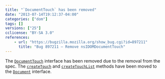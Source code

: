 ```yaml
---
title: "`DocumentTouch` has been removed"
date: "2013-07-14T19:12:37-04:00"
categories: ["dom"]
tags: []
versions: ["25"]
cclicense: "BY-SA 3.0"
references:
    - url: "https://bugzilla.mozilla.org/show_bug.cgi?id=897211"
      title: "Bug 897211 – Remove nsIDOMDocumentTouch"
---
```

The [`DocumentTouch`](https://developer.mozilla.org/docs/Web/API/DocumentTouch) interface has been removed due to the removal from the spec. The [`createTouch`](https://developer.mozilla.org/docs/Web/API/DocumentTouch.createTouch) and [`createTouchList`](https://developer.mozilla.org/docs/Web/API/DocumentTouch.createTouchList) methods have been moved to the [`Document`](https://developer.mozilla.org/docs/Web/API/Document) interface.
